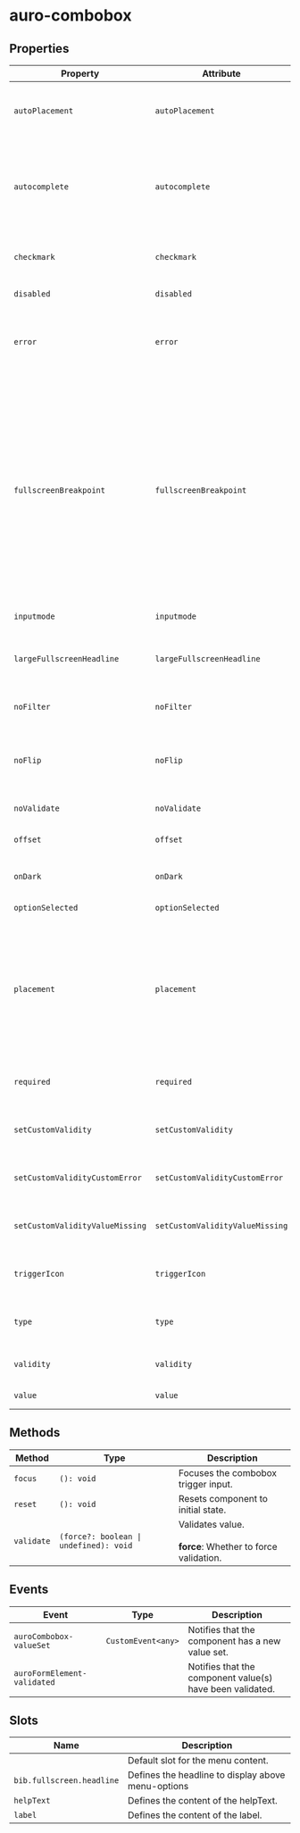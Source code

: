 # auro-combobox

## Properties

| Property                        | Attribute                       | Type      | Default        | Description                                      |
|---------------------------------|---------------------------------|-----------|----------------|--------------------------------------------------|
| `autoPlacement`                 | `autoPlacement`                 | `boolean` |                | If declared, bib's position will be automatically calculated where to appear. |
| `autocomplete`                  | `autocomplete`                  | `string`  | "false"        | An enumerated attribute that defines what the user agent can suggest for autofill. At this time, only `autocomplete="off"` is supported. |
| `checkmark`                     | `checkmark`                     | `boolean` |                | When attribute is present auro-menu will apply checkmarks to selected options. |
| `disabled`                      | `disabled`                      | `boolean` |                | If set, disables the combobox.                   |
| `error`                         | `error`                         | `string`  |                | When defined, sets persistent validity to `customError` and sets the validation message to the attribute value. |
| `fullscreenBreakpoint`          | `fullscreenBreakpoint`          | `string`  | "sm"           | Defines the screen size breakpoint (`xs`, `sm`, `md`, `lg`, `xl`, `disabled`)<br />at which the dropdown switches to fullscreen mode on mobile. `disabled` indicates a dropdown should _never_ enter fullscreen.<br /><br />When expanded, the dropdown will automatically display in fullscreen mode<br />if the screen size is equal to or smaller than the selected breakpoint. |
| `inputmode`                     | `inputmode`                     | `string`  |                | Exposes inputmode attribute for input.           |
| `largeFullscreenHeadline`       | `largeFullscreenHeadline`       | `boolean` |                | If declared, make bib.fullscreen.headline in HeadingDisplay.<br />Otherwise, Heading 600 |
| `noFilter`                      | `noFilter`                      | `boolean` |                | If set, combobox will not filter menuoptions based in input. |
| `noFlip`                        | `noFlip`                        | `boolean` | "false"        | If declared, the bib will NOT flip to an alternate position<br />when there isn't enough space in the specified `placement`. |
| `noValidate`                    | `noValidate`                    | `boolean` |                | If set, disables auto-validation on blur.        |
| `offset`                        | `offset`                        | `number`  | "0"            | Gap between the trigger element and bib.         |
| `onDark`                        | `onDark`                        | `boolean` |                | If declared, onDark styles will be applied to the trigger. |
| `optionSelected`                | `optionSelected`                | `object`  |                | Specifies the current selected option.           |
| `placement`                     | `placement`                     | `string`  | "bottom-start" | Position where the bib should appear relative to the trigger.<br />Accepted values:<br />"top" \| "right" \| "bottom" \| "left" \|<br />"bottom-start" \| "top-start" \| "top-end" \|<br />"right-start" \| "right-end" \| "bottom-end" \|<br />"left-start" \| "left-end" |
| `required`                      | `required`                      | `boolean` |                | Populates the `required` attribute on the input. Used for client-side validation. |
| `setCustomValidity`             | `setCustomValidity`             | `string`  |                | Sets a custom help text message to display for all validityStates. |
| `setCustomValidityCustomError`  | `setCustomValidityCustomError`  | `string`  |                | Custom help text message to display when validity = `customError`. |
| `setCustomValidityValueMissing` | `setCustomValidityValueMissing` | `string`  |                | Custom help text message to display when validity = `valueMissing`. |
| `triggerIcon`                   | `triggerIcon`                   | `boolean` |                | If set, the `icon` attribute will be applied to the trigger `auro-input` element. |
| `type`                          | `type`                          | `string`  |                | Applies the defined value as the type attribute on auro-input. |
| `validity`                      | `validity`                      | `string`  |                | Specifies the `validityState` this element is in. |
| `value`                         | `value`                         |           |                | Value selected for the dropdown menu.            |

## Methods

| Method     | Type                                   | Description                                      |
|------------|----------------------------------------|--------------------------------------------------|
| `focus`    | `(): void`                             | Focuses the combobox trigger input.              |
| `reset`    | `(): void`                             | Resets component to initial state.               |
| `validate` | `(force?: boolean \| undefined): void` | Validates value.<br /><br />**force**: Whether to force validation. |

## Events

| Event                       | Type               | Description                                      |
|-----------------------------|--------------------|--------------------------------------------------|
| `auroCombobox-valueSet`     | `CustomEvent<any>` | Notifies that the component has a new value set. |
| `auroFormElement-validated` |                    | Notifies that the component value(s) have been validated. |

## Slots

| Name                      | Description                                      |
|---------------------------|--------------------------------------------------|
|                           | Default slot for the menu content.               |
| `bib.fullscreen.headline` | Defines the headline to display above menu-options |
| `helpText`                | Defines the content of the helpText.             |
| `label`                   | Defines the content of the label.                |
